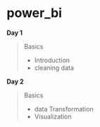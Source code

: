 # power_bi
**Day 1**
> Basics
>  - Introduction
>  - cleaning data

**Day 2**
> Basics
> - data Transformation
> - Visualization
